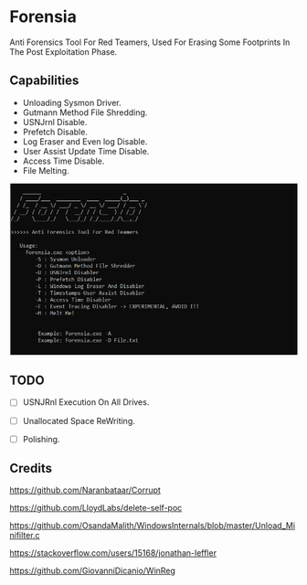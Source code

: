 # Forensia
Anti Forensics Tool For Red Teamers, Used For Erasing Some Footprints In The Post Exploitation Phase.

## Capabilities

* Unloading Sysmon Driver.
* Gutmann Method File Shredding.
* USNJrnl Disable.
* Prefetch Disable.
* Log Eraser and Even log Disable.
* User Assist Update Time Disable.
* Access Time Disable.
* File Melting.


![Screenshot](forensia.PNG)


## TODO
- [ ] USNJRnl Execution On All Drives.

- [ ] Unallocated Space ReWriting.

- [ ] Polishing.

## Credits

https://github.com/Naranbataar/Corrupt

https://github.com/LloydLabs/delete-self-poc

https://github.com/OsandaMalith/WindowsInternals/blob/master/Unload_Minifilter.c

https://stackoverflow.com/users/15168/jonathan-leffler

https://github.com/GiovanniDicanio/WinReg
